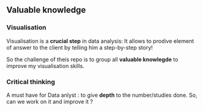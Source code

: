 ## Valuable knowledge

### Visualisation
Visualisation is a **crucial step** in data analysis:
It allows to prodive element of answer to the client by telling him a step-by-step story! 

So the challenge of theis repo is to group all **valuable knowlegde** to improve my visualisation skills.

### Critical thinking
A must have for Data anlyst : to give **depth** to the number/studies done. 
So, can we work on it and improve it ? 